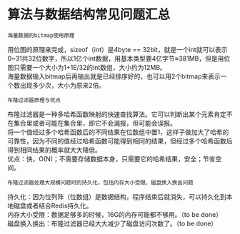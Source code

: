 # 算法与数据结构常见问题汇总
    海量数据的bitmap使用原理  
用位图的原理来完成，sizeof（int）是4byte == 32bit，就是一个int就可以表示0~31共32位数字，所以1亿个int数据，用基本类型要4亿字节≈381MB，但是用位图只需要一个大小为1+1E/32的int数组，大小约为12MB。  
海量数据输入bitmap后再输出就是已经排序好的，也可以用2个bitmap来表示一个数出现多少次，大小为原来2倍。  
 
    布隆过滤器原理与优点  
布隆过滤器是一种多哈希函数映射的快速查找算法。它可以判断出某个元素肯定不在集合里或者可能在集合里，即它不会漏报，但可能会误报。  
将一个值经过多个哈希函数后的不同结果在位数组中置1，这样子做加大了哈希的可靠性，因为不同的值经过哈希函数可能得到相同的结果，但经过多个哈希函数后得到相同结果的概率就大大降低。  
优点：快，O(N)；不需要存储数据本身，只需要它的哈希结果，安全；节省空间。  
 
    布隆过滤器处理大规模问题时的持久化，包括内存大小受限、磁盘换入换出问题  
持久化：因为位列阵（位数组）是数据结构，程序结束后就消失，可以持久化到本地磁盘或者结合Redis持久化。  
内存大小受限：数据足够多的时候，16G的内存可能都不够用。（to be done）  
磁盘换入换出：布隆过滤器已经大大减少了磁盘访问次数了。（to be done）  
